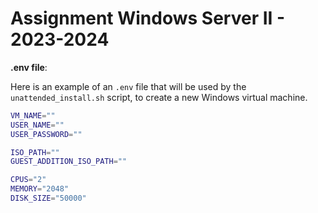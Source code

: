 # Assignment Windows Server II - 2023-2024

**.env file**:

Here is an example of an `.env` file that will be used by the `unattended_install.sh` script, to create a new Windows virtual machine.

```bash
VM_NAME=""
USER_NAME=""
USER_PASSWORD=""

ISO_PATH=""
GUEST_ADDITION_ISO_PATH=""

CPUS="2"
MEMORY="2048"
DISK_SIZE="50000"
```
